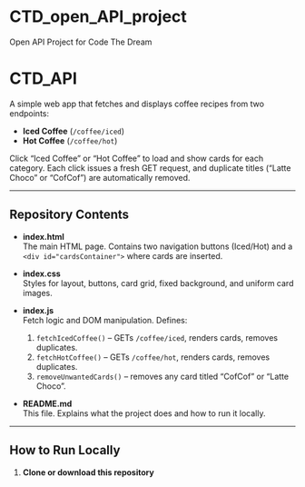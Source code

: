 # CTD_open_API_project
Open API Project for Code The Dream
# CTD_API

A simple web app that fetches and displays coffee recipes from two endpoints:
- **Iced Coffee** (`/coffee/iced`)
- **Hot Coffee** (`/coffee/hot`)

Click “Iced Coffee” or “Hot Coffee” to load and show cards for each category. Each click issues a fresh GET request, and duplicate titles (“Latte Choco” or “CofCof”) are automatically removed.

---

## Repository Contents

- **index.html**  
  The main HTML page. Contains two navigation buttons (Iced/Hot) and a `<div id="cardsContainer">` where cards are inserted.

- **index.css**  
  Styles for layout, buttons, card grid, fixed background, and uniform card images.

- **index.js**  
  Fetch logic and DOM manipulation. Defines:
  1. `fetchIcedCoffee()` – GETs `/coffee/iced`, renders cards, removes duplicates.
  2. `fetchHotCoffee()` – GETs `/coffee/hot`, renders cards, removes duplicates.
  3. `removeUnwantedCards()` – removes any card titled “CofCof” or “Latte Choco”.

- **README.md**  
  This file. Explains what the project does and how to run it locally.

---

## How to Run Locally

1. **Clone or download this repository**  
